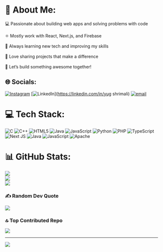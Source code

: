 # 💫 About Me:
💻 Passionate about building web apps and solving problems with code<br><br>⚛️ Mostly work with React, Next.js, and Firebase<br><br>🚀 Always learning new tech and improving my skills<br><br>🔗 Love sharing projects that make a difference<br><br>🤝 Let’s build something awesome together!


## 🌐 Socials:
[![Instagram](https://img.shields.io/badge/Instagram-%23E4405F.svg?logo=Instagram&logoColor=white)](https://instagram.com/_yug_shrimali_) [![LinkedIn](https://img.shields.io/badge/LinkedIn-%230077B5.svg?logo=linkedin&logoColor=white)](https://linkedin.com/in/yug shrimali) [![email](https://img.shields.io/badge/Email-D14836?logo=gmail&logoColor=white)](mailto:yugshrimali82@gmail.com) 

# 💻 Tech Stack:
![C](https://img.shields.io/badge/c-%2300599C.svg?style=for-the-badge&logo=c&logoColor=white) ![C++](https://img.shields.io/badge/c++-%2300599C.svg?style=for-the-badge&logo=c%2B%2B&logoColor=white) ![HTML5](https://img.shields.io/badge/html5-%23E34F26.svg?style=for-the-badge&logo=html5&logoColor=white) ![Java](https://img.shields.io/badge/java-%23ED8B00.svg?style=for-the-badge&logo=openjdk&logoColor=white) ![JavaScript](https://img.shields.io/badge/javascript-%23323330.svg?style=for-the-badge&logo=javascript&logoColor=%23F7DF1E) ![Python](https://img.shields.io/badge/python-3670A0?style=for-the-badge&logo=python&logoColor=ffdd54) ![PHP](https://img.shields.io/badge/php-%23777BB4.svg?style=for-the-badge&logo=php&logoColor=white) ![TypeScript](https://img.shields.io/badge/typescript-%23007ACC.svg?style=for-the-badge&logo=typescript&logoColor=white) ![Next JS](https://img.shields.io/badge/Next-black?style=for-the-badge&logo=next.js&logoColor=white) ![Java](https://img.shields.io/badge/java-%23ED8B00.svg?style=for-the-badge&logo=openjdk&logoColor=white) ![JavaScript](https://img.shields.io/badge/javascript-%23323330.svg?style=for-the-badge&logo=javascript&logoColor=%23F7DF1E) ![Apache](https://img.shields.io/badge/apache-%23D42029.svg?style=for-the-badge&logo=apache&logoColor=white)
# 📊 GitHub Stats:
![](https://github-readme-stats.vercel.app/api?username=yug5&theme=dark&hide_border=true&include_all_commits=false&count_private=false)<br/>
![](https://nirzak-streak-stats.vercel.app/?user=yug5&theme=dark&hide_border=true)<br/>
![](https://github-readme-stats.vercel.app/api/top-langs/?username=yug5&theme=dark&hide_border=true&include_all_commits=false&count_private=false&layout=compact)

### ✍️ Random Dev Quote
![](https://quotes-github-readme.vercel.app/api?type=horizontal&theme=radical)

### 🔝 Top Contributed Repo
![](https://github-contributor-stats.vercel.app/api?username=yug5&limit=5&theme=dark&combine_all_yearly_contributions=true)

---
[![](https://visitcount.itsvg.in/api?id=yug5&icon=0&color=0)](https://visitcount.itsvg.in)

<!-- Proudly created with GPRM ( https://gprm.itsvg.in ) -->
